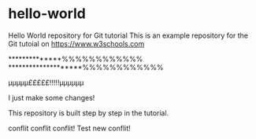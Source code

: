 # hello-world
Hello World repository for Git tutorial
This is an example repository for the Git tutoial on https://www.w3schools.com

**************%%%%%%%%%%%%
********************%%%%%%%%%%%%

µµµµµ£££££!!!!!µµµµµµ

 I just make some changes!

This repository is built step by step in the tutorial.

conflit conflit conflit!
Test new conflit!
